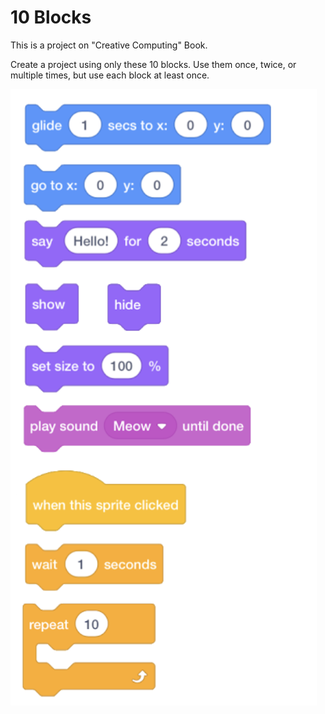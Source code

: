 # 10 Blocks

This is a project on "Creative Computing" Book. 

Create a project using only these 10 blocks. Use them once, twice, or multiple times, but use each block at least once.

![](../../.gitbook/assets/screenshot-2019-05-04-23.11.06.png)

